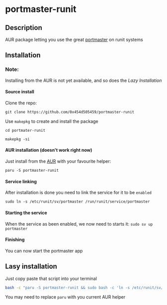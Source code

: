# portmaster-runit

## Description

AUR package letting you use the great [portmaster](https://safing.io/portmaster) on runit systems

## Installation

### Note:

Installing from the AUR is not yet available, and so does the *Lazy Installation*

#### Source install

Clone the repo:

`git clone https://github.com/0x454d505459/portmaster-runit`

Use `makepkg` to create and install the package

`cd portmater-runit`

`makepkg -si`

#### AUR installation (doesn't work right now)

Just install from the [AUR](https://aur.archlinux.org/) with your favourite helper:

`paru -S portmaster-runit`

#### Service linking

After installation is done you need to link the service for it to be `enabled`

`sudo ln -s /etc/runit/sv/portmaster /run/runit/service/portmaster`

#### Starting the service

When the service as been enabled, we now need to starts it:
`sudo sv up portmaster`

#### Finishing

You can now start the portmaster app

## Lasy installation

Just copy paste that script into your terminal

```bash
bash -c "paru -S portmaster-runit && sudo bash -c 'ln -s /etc/runit/sv/portmaster /run/runit/service/portmaster && sv up portmaster'"
```

You may need to replace `paru` with you current AUR helper

